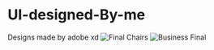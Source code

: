 # UI-designed-By-me
Designs made by adobe xd
![Final Chairs](https://user-images.githubusercontent.com/55630005/65377394-dd8bb000-dcc8-11e9-80d2-b61a8e134dd3.png)
![Business Final](https://user-images.githubusercontent.com/55630005/65377448-89cd9680-dcc9-11e9-9be3-7db03b73aee2.png)

